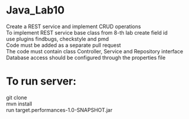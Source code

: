 # Java_Lab10
Create a REST service and implement CRUD operations  <br>
To implement REST service base class from 8-th lab create field id  <br>
use plugins findbugs, checkstyle and pmd  <br>
Code must be added as a separate pull request  <br>
The code must contain class Controller, Service and Repository interface  <br>
Database access should be configured through the properties file  <br>
<h1>To run server:</h1>
git clone  <br>
mvn install  <br>
run target.performances-1.0-SNAPSHOT.jar  <br>
